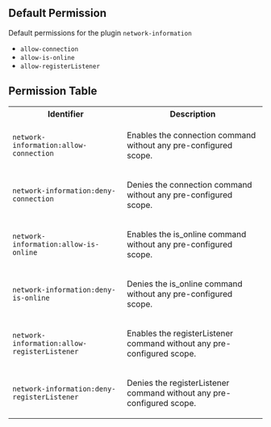 ## Default Permission

Default permissions for the plugin `network-information`

- `allow-connection`
- `allow-is-online`
- `allow-registerListener`

## Permission Table

<table>
<tr>
<th>Identifier</th>
<th>Description</th>
</tr>


<tr>
<td>

`network-information:allow-connection`

</td>
<td>

Enables the connection command without any pre-configured scope.

</td>
</tr>

<tr>
<td>

`network-information:deny-connection`

</td>
<td>

Denies the connection command without any pre-configured scope.

</td>
</tr>

<tr>
<td>

`network-information:allow-is-online`

</td>
<td>

Enables the is_online command without any pre-configured scope.

</td>
</tr>

<tr>
<td>

`network-information:deny-is-online`

</td>
<td>

Denies the is_online command without any pre-configured scope.

</td>
</tr>

<tr>
<td>

`network-information:allow-registerListener`

</td>
<td>

Enables the registerListener command without any pre-configured scope.

</td>
</tr>

<tr>
<td>

`network-information:deny-registerListener`

</td>
<td>

Denies the registerListener command without any pre-configured scope.

</td>
</tr>
</table>
